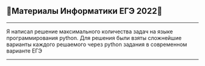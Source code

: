 ## 🌌Материалы Информатики ЕГЭ 2022🌌
___
Я написал решение максимального количества задач на языке программирования python.
Для решения были взяты сложнейшие варианты каждого решаемого через python задания в современном варианте ЕГЭ
___
